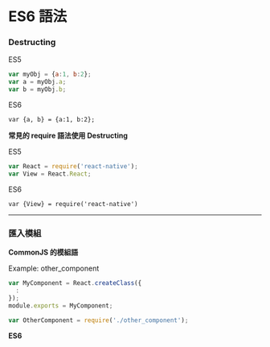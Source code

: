 # ES6 語法

### Destructing
ES5
```javascript
var myObj = {a:1, b:2};
var a = myObj.a;
var b = myObj.b;
```
ES6
```
var {a, b} = {a:1, b:2};
```

**常見的 require 語法使用 Destructing**

ES5
```javascript
var React = require('react-native');
var View = React.React;
```
ES6
```
var {View} = require('react-native')
```

***
### 匯入模組


**CommonJS 的模組語**

Example: other_component
```javascript
var MyComponent = React.createClass({
  :
});
module.exports = MyComponent;
```

```javascript
var OtherComponent = require('./other_component');
```
**ES6**